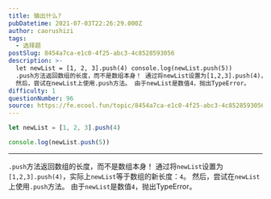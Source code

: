 ```yaml
---
title: 输出什么?
pubDatetime: 2021-07-03T22:26:29.000Z
author: caorushizi
tags:
  - 选择题
postSlug: 8454a7ca-e1c0-4f25-abc3-4c8528593056
description: >-
  let newList = [1, 2, 3].push(4) console.log(newList.push(5))
  .push方法返回数组的长度，而不是数组本身！ 通过将newList设置为[1,2,3].push(4)，实际上newList等于数组的新长度：4。
  然后，尝试在newList上使用.push方法。 由于newList是数值4，抛出TypeError。 
difficulty: 1
questionNumber: 96
source: https://fe.ecool.fun/topic/8454a7ca-e1c0-4f25-abc3-4c8528593056
---
```


```javascript
let newList = [1, 2, 3].push(4)

console.log(newList.push(5))
```

---

`.push`方法返回数组的长度，而不是数组本身！ 通过将`newList`设置为`[1,2,3].push(4)`，实际上`newList`等于数组的新长度：`4`。
然后，尝试在`newList`上使用`.push`方法。 由于`newList`是数值`4`，抛出TypeError。
